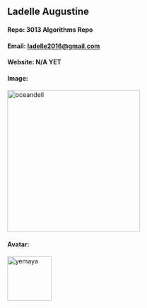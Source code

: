 ## Ladelle Augustine
#### Repo: 3013 Algorithms Repo
#### Email: ladelle2016@gmail.com
#### Website: N/A YET
#### Image:
<p> <img src = "https://user-images.githubusercontent.com/47011627/72969601-6f94e980-3d8b-11ea-8799-904a73a8259d.JPG" alt = "oceandell" width= "300" height = "320"></p>

#### Avatar:
<p> <img src = "https://user-images.githubusercontent.com/47011627/73028528-5297ff00-3dfb-11ea-98fb-3d88f77cea53.jpg" alt = "yemaya" width= "100" height= "100"> </p>

